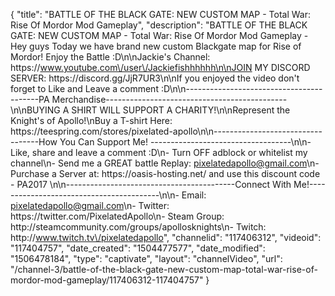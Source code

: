 {
    "title": "BATTLE OF THE BLACK GATE: NEW CUSTOM MAP - Total War: Rise Of Mordor Mod Gameplay",
    "description": "BATTLE OF THE BLACK GATE: NEW CUSTOM MAP - Total War: Rise Of Mordor Mod Gameplay - Hey guys Today we have brand new custom Blackgate map for Rise of Mordor! Enjoy the Battle :D\n\nJackie's Channel: https:\/\/www.youtube.com\/user\/Jackiefishhhhhh\n\nJOIN MY DISCORD SERVER: https:\/\/discord.gg\/JjR7UR3\n\nIf you enjoyed the video don't forget to Like and Leave a comment :D\n\n-----------------------------------------PA Merchandise---------------------------------------------\n\nBUYING A SHIRT WILL SUPPORT A CHARITY!\n\nRepresent the Knight's of Apollo!\nBuy a T-shirt Here: https:\/\/teespring.com\/stores\/pixelated-apollo\n\n----------------------------------How You Can Support Me! -----------------------------------\n\n- Like, share and leave a comment :D\n- Turn OFF adblock or whitelist my channel\n- Send me a GREAT battle Replay: pixelatedapollo@gmail.com\n- Purchase a Server at: https:\/\/oasis-hosting.net\/ and use this discount code - PA2017 \n\n------------------------------------------Connect With Me!-----------------------------------------\n\n- Email: pixelatedapollo@gmail.com\n- Twitter: https:\/\/twitter.com\/PixelatedApollo\n- Steam Group:  http:\/\/steamcommunity.com\/groups\/apollosknights\n- Twitch: http:\/\/www.twitch.tv\/pixelatedapollo",
    "channelid": "117406312",
    "videoid": "117404757",
    "date_created": "1504477577",
    "date_modified": "1506478184",
    "type": "captivate",
    "layout": "channelVideo",
    "url": "\/channel-3\/battle-of-the-black-gate-new-custom-map-total-war-rise-of-mordor-mod-gameplay\/117406312-117404757"
}
